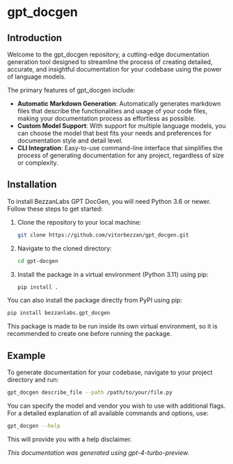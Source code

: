 # gpt_docgen

## Introduction

Welcome to the gpt_docgen repository, a cutting-edge documentation generation tool designed to streamline the process of creating detailed, accurate, and insightful documentation for your codebase using the power of language models. 

The primary features of gpt_docgen include:

- **Automatic Markdown Generation**: Automatically generates markdown files that describe the functionalities and usage of your code files, making your documentation process as effortless as possible.
- **Custom Model Support**: With support for multiple language models, you can choose the model that best fits your needs and preferences for documentation style and detail level.
- **CLI Integration**: Easy-to-use command-line interface that simplifies the process of generating documentation for any project, regardless of size or complexity.

## Installation

To install BezzanLabs GPT DocGen, you will need Python 3.6 or newer. Follow these steps to get started:

1. Clone the repository to your local machine:
   ```bash
   git clone https://github.com/vitorbezzan/gpt_docgen.git
   ```
2. Navigate to the cloned directory:
   ```bash
   cd gpt-docgen
   ```
3. Install the package in a virtual environment (Python 3.11) using pip:
   ```bash
   pip install .
   ```

You can also install the package directly from PyPI using pip:
    
```bash
pip install bezzanlabs.gpt_docgen
```

This package is made to be run inside its own virtual environment, so it is recommended to create one before running the package.

## Example

To generate documentation for your codebase, navigate to your project directory and run:

```bash
gpt_docgen describe_file --path /path/to/your/file.py
```

You can specify the model and vendor you wish to use with additional flags. For a detailed explanation of all available commands and options, use:

```bash
gpt_docgen --help
```

This will provide you with a help disclaimer.



*This documentation was generated using gpt-4-turbo-preview.*